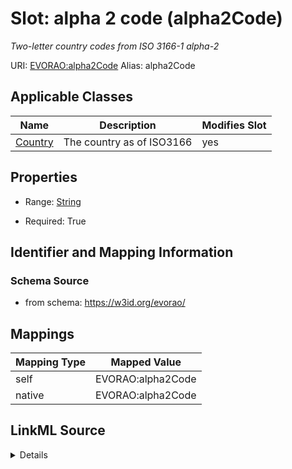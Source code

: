 

# Slot: alpha 2 code (alpha2Code) 


_Two-letter country codes from ISO 3166-1 alpha-2_





URI: [EVORAO:alpha2Code](https://w3id.org/evorao/alpha2Code)
Alias: alpha2Code

<!-- no inheritance hierarchy -->





## Applicable Classes

| Name | Description | Modifies Slot |
| --- | --- | --- |
| [Country](Country.md) | The country as of ISO3166 |  yes  |







## Properties

* Range: [String](String.md)

* Required: True





## Identifier and Mapping Information







### Schema Source


* from schema: https://w3id.org/evorao/




## Mappings

| Mapping Type | Mapped Value |
| ---  | ---  |
| self | EVORAO:alpha2Code |
| native | EVORAO:alpha2Code |




## LinkML Source

<details>
```yaml
name: alpha2Code
description: Two-letter country codes from ISO 3166-1 alpha-2
title: alpha 2 code
from_schema: https://w3id.org/evorao/
rank: 1000
alias: alpha2Code
domain_of:
- Country
range: string
required: true
multivalued: false

```
</details>